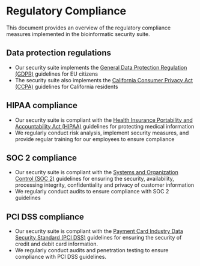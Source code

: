 # Regulatory Compliance

This document provides an overview of the regulatory compliance measures implemented in the bioinformatic security suite.

## Data protection regulations

- Our security suite implements the [General Data Protection Regulation (GDPR)](https://en.wikipedia.org/wiki/General_Data_Protection_Regulation) guidelines for EU citizens
- The security suite also implements the [California Consumer Privacy Act (CCPA)](https://en.wikipedia.org/wiki/California_Consumer_Privacy_Act) guidelines for California residents

## HIPAA compliance

- Our security suite is compliant with the [Health Insurance Portability and Accountability Act (HIPAA)](https://www.hhs.gov/hipaa/for-professionals/special-topics/health-information-technology-hipaa/index.html) guidelines for protecting medical information
- We regularly conduct risk analysis, implement security measures, and provide regular training for our employees to ensure compliance

## SOC 2 compliance

- Our security suite is compliant with the [Systems and Organization Control (SOC 2)](https://www.isaca.org/standards/soc-2/) guidelines for ensuring the security, availability, processing integrity, confidentiality and privacy of customer information
- We regularly conduct audits to ensure compliance with SOC 2 guidelines

## PCI DSS compliance

- Our security suite is compliant with the [Payment Card Industry Data Security Standard (PCI DSS)](https://www.pcisecuritystandards.org/pci_security/) guidelines for ensuring the security of credit and debit card information.
- We regularly conduct audits and penetration testing to ensure compliance with PCI DSS guidelines.
